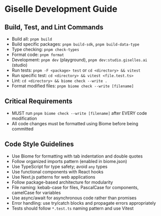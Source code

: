 # Giselle Development Guide

## Build, Test, and Lint Commands
- Build all: `pnpm build`
- Build specific packages: `pnpm build-sdk`, `pnpm build-data-type`
- Type checking: `pnpm check-types`
- Format code: `pnpm format`
- Development: `pnpm dev` (playground), `pnpm dev:studio.giselles.ai` (studio)
- Run tests: `pnpm -F <package> test` or `cd <directory> && vitest`
- Run specific test: `cd <directory> && vitest <file.test.ts>`
- Lint: `cd <directory> && biome check --write .`
- Format modified files: `pnpm biome check --write [filename]`

## Critical Requirements
- MUST run `pnpm biome check --write [filename]` after EVERY code modification
- All code changes must be formatted using Biome before being committed

## Code Style Guidelines
- Use Biome for formatting with tab indentation and double quotes
- Follow organized imports pattern (enabled in biome.json)
- Use TypeScript for type safety; avoid `any` types
- Use functional components with React hooks
- Use Next.js patterns for web applications
- Follow package-based architecture for modularity
- File naming: kebab-case for files, PascalCase for components, camelCase for variables
- Use async/await for asynchronous code rather than promises
- Error handling: use try/catch blocks and propagate errors appropriately
- Tests should follow `*.test.ts` naming pattern and use Vitest